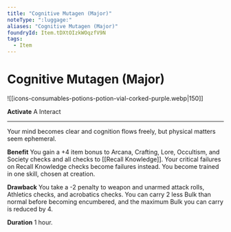 ```yaml
---
title: "Cognitive Mutagen (Major)"
noteType: ":luggage:"
aliases: "Cognitive Mutagen (Major)"
foundryId: Item.tDXtOIzkWOqzfV9N
tags:
  - Item
---
```


# Cognitive Mutagen (Major)
![[icons-consumables-potions-potion-vial-corked-purple.webp|150]]

**Activate** A Interact

* * *

Your mind becomes clear and cognition flows freely, but physical matters seem ephemeral.

**Benefit** You gain a +4 item bonus to Arcana, Crafting, Lore, Occultism, and Society checks and all checks to [[Recall Knowledge]]. Your critical failures on Recall Knowledge checks become failures instead. You become trained in one skill, chosen at creation.

**Drawback** You take a -2 penalty to weapon and unarmed attack rolls, Athletics checks, and acrobatics checks. You can carry 2 less Bulk than normal before becoming encumbered, and the maximum Bulk you can carry is reduced by 4.

**Duration** 1 hour.


